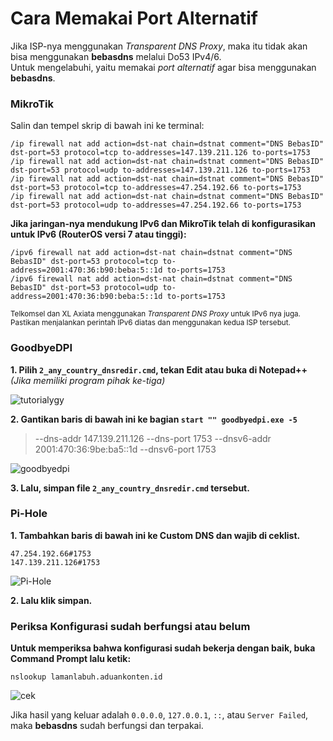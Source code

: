 # Cara Memakai Port Alternatif
Jika ISP-nya menggunakan *Transparent DNS Proxy*, maka itu tidak akan bisa menggunakan **bebasdns** melalui Do53 IPv4/6.<br>
Untuk mengelabuhi, yaitu memakai *port alternatif* agar bisa menggunakan **bebasdns**.

### MikroTik

Salin dan tempel skrip di bawah ini ke terminal:

``` 
/ip firewall nat add action=dst-nat chain=dstnat comment="DNS BebasID" dst-port=53 protocol=tcp to-addresses=147.139.211.126 to-ports=1753
/ip firewall nat add action=dst-nat chain=dstnat comment="DNS BebasID" dst-port=53 protocol=udp to-addresses=147.139.211.126 to-ports=1753
/ip firewall nat add action=dst-nat chain=dstnat comment="DNS BebasID" dst-port=53 protocol=tcp to-addresses=47.254.192.66 to-ports=1753
/ip firewall nat add action=dst-nat chain=dstnat comment="DNS BebasID" dst-port=53 protocol=udp to-addresses=47.254.192.66 to-ports=1753
```

<b>Jika jaringan-nya mendukung IPv6 dan MikroTik telah di konfigurasikan untuk IPv6 (RouterOS versi 7 atau tinggi):</b><br>
```
/ipv6 firewall nat add action=dst-nat chain=dstnat comment="DNS BebasID" dst-port=53 protocol=tcp to-address=2001:470:36:b90:beba:5::1d to-ports=1753
/ipv6 firewall nat add action=dst-nat chain=dstnat comment="DNS BebasID" dst-port=53 protocol=udp to-address=2001:470:36:b90:beba:5::1d to-ports=1753
```
<sup>Telkomsel dan XL Axiata menggunakan <i>Transparent DNS Proxy</i> untuk IPv6 nya juga. Pastikan menjalankan perintah IPv6 diatas dan menggunakan kedua ISP tersebut.</sup>

### GoodbyeDPI

**1. Pilih ``2_any_country_dnsredir.cmd``, tekan Edit atau buka di __Notepad++__** *(Jika memiliki program pihak ke-tiga)*

![tutorialygy](https://media.discordapp.net/attachments/1059052464919298049/1107666667732992130/image.png)

**2. Gantikan baris di bawah ini ke bagian ``start "" goodbyedpi.exe -5``**
>  --dns-addr 147.139.211.126 --dns-port 1753 --dnsv6-addr 2001:470:36:9be:ba5::1d --dnsv6-port 1753

![goodbyedpi](https://media.discordapp.net/attachments/1059052464919298049/1107664890761580574/image.png)

**3. Lalu, simpan file ``2_any_country_dnsredir.cmd`` tersebut.**

### Pi-Hole
**1. Tambahkan baris di bawah ini ke Custom DNS dan wajib di ceklist.**
```
47.254.192.66#1753
147.139.211.126#1753
```
![Pi-Hole](https://media.discordapp.net/attachments/1059052464919298049/1059052488428372030/image.png)

**2. Lalu klik simpan.**

### Periksa Konfigurasi sudah berfungsi atau belum

**Untuk memperiksa bahwa konfigurasi sudah bekerja dengan baik, buka Command Prompt lalu ketik:**
```
nslookup lamanlabuh.aduankonten.id
```
![cek](https://media.discordapp.net/attachments/1059052464919298049/1107658636001542154/image.png)

Jika hasil yang keluar adalah `0.0.0.0`, `127.0.0.1`, `::`, atau `Server Failed`, maka **bebasdns** sudah berfungsi dan terpakai.

